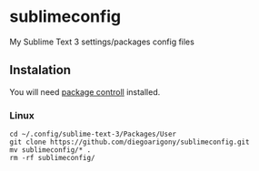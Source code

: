 # sublimeconfig
My Sublime Text 3 settings/packages config files

## Instalation
You will need [package controll](https://packagecontrol.io/) installed.

### Linux
```console
cd ~/.config/sublime-text-3/Packages/User
git clone https://github.com/diegoarigony/sublimeconfig.git
mv sublimeconfig/* .
rm -rf sublimeconfig/
```